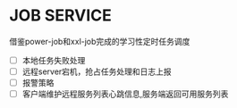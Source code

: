 # JOB SERVICE
借鉴power-job和xxl-job完成的学习性定时任务调度

 - [ ] 本地任务失败处理
 - [ ] 远程server宕机，抢占任务处理和日志上报
 - [ ] 报警策略
 - [ ] 客户端维护远程服务列表心跳信息,服务端返回可用服务列表
